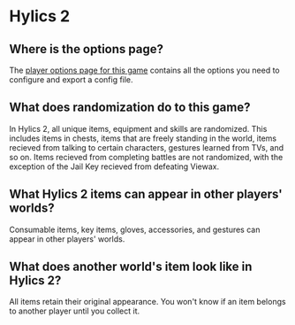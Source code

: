 # Hylics 2

## Where is the options page?

The [player options page for this game](../player-options) contains all the options you need to configure and export a config file.

## What does randomization do to this game?

In Hylics 2, all unique items, equipment and skills are randomized. This includes items in chests, items that are freely standing in the world, items recieved from talking to certain characters, gestures learned from TVs, and so on. Items recieved from completing battles are not randomized, with the exception of the Jail Key recieved from defeating Viewax.

## What Hylics 2 items can appear in other players' worlds?

Consumable items, key items, gloves, accessories, and gestures can appear in other players' worlds.

## What does another world's item look like in Hylics 2?

All items retain their original appearance. You won't know if an item belongs to another player until you collect it.